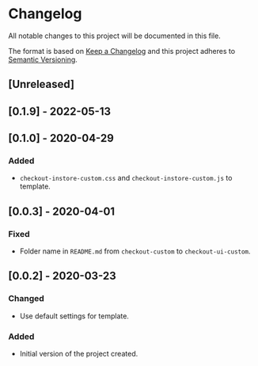# Changelog

All notable changes to this project will be documented in this file.

The format is based on [Keep a Changelog](http://keepachangelog.com/en/1.0.0/)
and this project adheres to [Semantic Versioning](http://semver.org/spec/v2.0.0.html).

## [Unreleased]

## [0.1.9] - 2022-05-13

## [0.1.0] - 2020-04-29
###  Added
- `checkout-instore-custom.css` and `checkout-instore-custom.js` to template.

## [0.0.3] - 2020-04-01
### Fixed
- Folder name in `README.md` from `checkout-custom` to `checkout-ui-custom`.

## [0.0.2] - 2020-03-23

### Changed
- Use default settings for template.

### Added
- Initial version of the project created.
